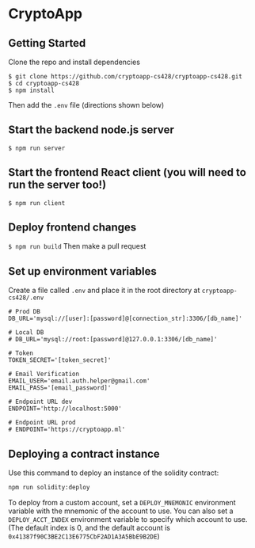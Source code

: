 # CryptoApp

## Getting Started

Clone the repo and install dependencies
```
$ git clone https://github.com/cryptoapp-cs428/cryptoapp-cs428.git
$ cd cryptoapp-cs428
$ npm install
```
Then add the `.env` file (directions shown below)

## Start the backend node.js server
`$ npm run server`

## Start the frontend React client (you will need to run the server too!)
`$ npm run client`

## Deploy frontend changes
`$ npm run build`
Then make a pull request

## Set up environment variables

Create a file called `.env` and place it in the root directory at `cryptoapp-cs428/.env`
```
# Prod DB
DB_URL='mysql://[user]:[password]@[connection_str]:3306/[db_name]'

# Local DB
# DB_URL='mysql://root:[password]@127.0.0.1:3306/[db_name]'

# Token
TOKEN_SECRET='[token_secret]'

# Email Verification
EMAIL_USER='email.auth.helper@gmail.com'
EMAIL_PASS='[email_password]'

# Endpoint URL dev
ENDPOINT='http://localhost:5000'

# Endpoint URL prod
# ENDPOINT='https://cryptoapp.ml'

```

## Deploying a contract instance

Use this command to deploy an instance of the solidity contract:
```sh
npm run solidity:deploy
```

To deploy from a custom account, set a `DEPLOY_MNEMONIC` environment variable
with the mnemonic of the account to use. You can also set a `DEPLOY_ACCT_INDEX`
environment variable to specify which account to use. (The default index is 0,
and the default account is `0x41387f90C3BE2C13E6775CbF2AD1A3A5BbE9B2DE`)
